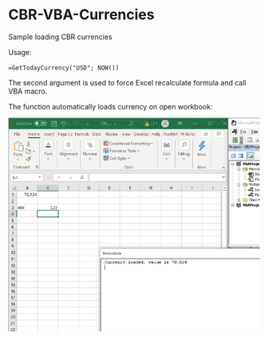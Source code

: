 # CBR-VBA-Currencies
Sample loading CBR currencies

Usage:
```
=GetTodayCurrency("USD"; NOW())
```

The second argument is used to force Excel recalculate formula and call VBA macro.

The function automatically loads currency on open workbook:

![Demo](img.png)

